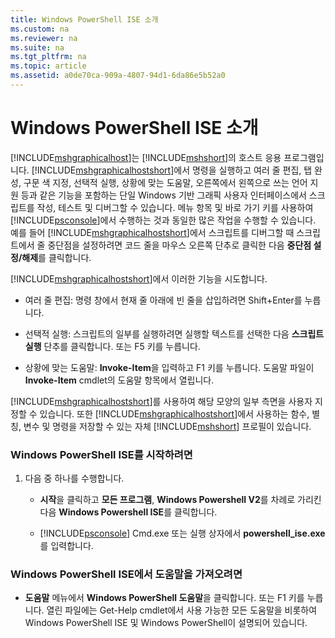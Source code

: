 ```yaml
---
title: Windows PowerShell ISE 소개
ms.custom: na
ms.reviewer: na
ms.suite: na
ms.tgt_pltfrm: na
ms.topic: article
ms.assetid: a0de70ca-909a-4807-94d1-6da86e5b52a0
---
```

# Windows PowerShell ISE 소개
[!INCLUDE[mshgraphicalhost](../Token/mshgraphicalhost_md.md)]는 [!INCLUDE[mshshort](../Token/mshshort_md.md)]의 호스트 응용 프로그램입니다. [!INCLUDE[mshgraphicalhostshort](../Token/mshgraphicalhostshort_md.md)]에서 명령을 실행하고 여러 줄 편집, 탭 완성, 구문 색 지정, 선택적 실행, 상황에 맞는 도움말, 오른쪽에서 왼쪽으로 쓰는 언어 지원 등과 같은 기능을 포함하는 단일 Windows 기반 그래픽 사용자 인터페이스에서 스크립트를 작성, 테스트 및 디버그할 수 있습니다.
메뉴 항목 및 바로 가기 키를 사용하여 [!INCLUDE[psconsole](../Token/psconsole_md.md)]에서 수행하는 것과 동일한 많은 작업을 수행할 수 있습니다.  예를 들어 [!INCLUDE[mshgraphicalhostshort](../Token/mshgraphicalhostshort_md.md)]에서 스크립트를 디버그할 때 스크립트에서 줄 중단점을 설정하려면 코드 줄을 마우스 오른쪽 단추로 클릭한 다음 **중단점 설정/해제**를 클릭합니다.

[!INCLUDE[mshgraphicalhostshort](../Token/mshgraphicalhostshort_md.md)]에서 이러한 기능을 시도합니다.

-   여러 줄 편집: 명령 창에서 현재 줄 아래에 빈 줄을 삽입하려면 Shift\+Enter를 누릅니다.

-   선택적 실행: 스크립트의 일부를 실행하려면 실행할 텍스트를 선택한 다음 **스크립트 실행** 단추를 클릭합니다. 또는 F5 키를 누릅니다.

-   상황에 맞는 도움말: **Invoke\-Item**을 입력하고 F1 키를 누릅니다. 도움말 파일이 **Invoke\-Item** cmdlet의 도움말 항목에서 열립니다.

[!INCLUDE[mshgraphicalhostshort](../Token/mshgraphicalhostshort_md.md)]를 사용하여 해당 모양의 일부 측면을 사용자 지정할 수 있습니다. 또한 [!INCLUDE[mshgraphicalhostshort](../Token/mshgraphicalhostshort_md.md)]에서 사용하는 함수, 별칭, 변수 및 명령을 저장할 수 있는 자체 [!INCLUDE[mshshort](../Token/mshshort_md.md)] 프로필이 있습니다.

### Windows PowerShell ISE를 시작하려면

1.  다음 중 하나를 수행합니다.

    -   **시작**을 클릭하고 **모든 프로그램**, **Windows Powershell V2**를 차례로 가리킨 다음 **Windows Powershell ISE**를 클릭합니다.

    -   [!INCLUDE[psconsole](../Token/psconsole_md.md)] Cmd.exe 또는 실행 상자에서 **powershell\_ise.exe**를 입력합니다.

### Windows PowerShell ISE에서 도움말을 가져오려면

-   **도움말** 메뉴에서 **Windows PowerShell 도움말**을 클릭합니다. 또는 F1 키를 누릅니다. 열린 파일에는 Get\-Help cmdlet에서 사용 가능한 모든 도움말을 비롯하여 Windows PowerShell ISE 및 Windows PowerShell이 설명되어 있습니다.



<!--HONumber=Apr16_HO1-->


